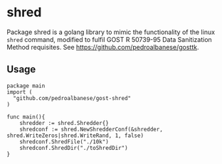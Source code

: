 # shred
 Package shred is a golang library to mimic the functionality of the linux `shred` command, modified to fulfil GOST R 50739-95 Data Sanitization Method requisites. See https://github.com/pedroalbanese/gosttk.
 
## Usage
```golang
package main
import (
  "github.com/pedroalbanese/gost-shred"
)

func main(){
	shredder := shred.Shredder{}
	shredconf := shred.NewShredderConf(&shredder, shred.WriteZeros|shred.WriteRand, 1, false)
	shredconf.ShredFile("./10k")
	shredconf.ShredDir("./toShredDir")
}
```